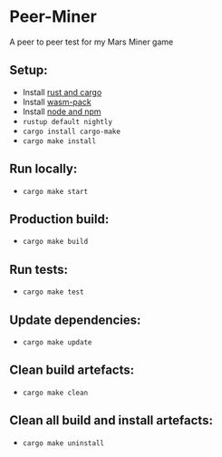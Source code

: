 # Peer-Miner
A peer to peer test for my Mars Miner game

## Setup:
- Install [rust and cargo](https://doc.rust-lang.org/cargo/getting-started/installation.html)
- Install [wasm-pack](https://rustwasm.github.io/wasm-pack/installer/)
- Install [node and npm](https://nodejs.org/en/download/)
- `rustup default nightly`
- `cargo install cargo-make`
- `cargo make install`

## Run locally:
- `cargo make start`

## Production build:
- `cargo make build`

## Run tests:
- `cargo make test`

## Update dependencies:
- `cargo make update`

## Clean build artefacts:
- `cargo make clean`

## Clean all build and install artefacts:
- `cargo make uninstall`
